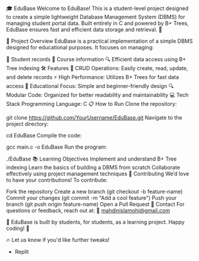 🎓 EduBase
Welcome to EduBase! This is a student-level project designed to create a simple lightweight Database Management System (DBMS) for managing student portal data. Built entirely in C and powered by B+ Trees, EduBase ensures fast and efficient data storage and retrieval. 🌟

🚀 Project Overview
EduBase is a practical implementation of a simple DBMS designed for educational purposes. It focuses on managing:

📁 Student records
📄 Course information
🔍 Efficient data access using B+ Tree indexing
🛠️ Features
📂 CRUD Operations: Easily create, read, update, and delete records
⚡ High Performance: Utilizes B+ Trees for fast data access
🎯 Educational Focus: Simple and beginner-friendly design
🔍 Modular Code: Organized for better readability and maintainability
💻 Tech Stack
Programming Language: C
📋 How to Run
Clone the repository:

git clone https://github.com/YourUsername/EduBase.git
Navigate to the project directory:

cd EduBase
Compile the code:

gcc main.c -o EduBase
Run the program:

./EduBase
📚 Learning Objectives
Implement and understand B+ Tree indexing
Learn the basics of building a DBMS from scratch
Collaborate effectively using project management techniques
🤝 Contributing
We’d love to have your contributions! To contribute:

Fork the repository
Create a new branch (git checkout -b feature-name)
Commit your changes (git commit -m "Add a cool feature")
Push your branch (git push origin feature-name)
Open a Pull Request
📧 Contact
For questions or feedback, reach out at:
📩 mahdinislamohi@gmail.com

🌟 EduBase is built by students, for students, as a learning project. Happy coding! 🎉

🔥 Let us know if you'd like further tweaks!

- Replit
